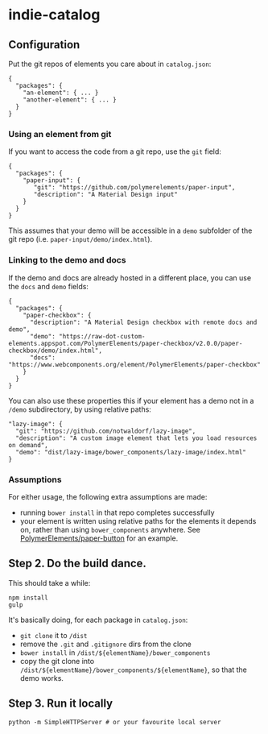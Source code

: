 # indie-catalog

## Configuration
Put the git repos of elements you care about in `catalog.json`:

```
{
  "packages": {
    "an-element": { ... }
    "another-element": { ... }
  }
}
```

### Using an element from git
If you want to access the code from a git repo, use the `git` field:

```
{
  "packages": {
    "paper-input": {
       "git": "https://github.com/polymerelements/paper-input",
       "description": "A Material Design input"
    }
  }
}
```

This assumes that your demo will be accessible in a `demo` subfolder
of the git repo (i.e. `paper-input/demo/index.html`).

### Linking to the demo and docs
If the demo and docs are already hosted in a different place, you can use the
`docs` and `demo` fields:
```
{
  "packages": {
    "paper-checkbox": {
      "description": "A Material Design checkbox with remote docs and demo",
      "demo": "https://raw-dot-custom-elements.appspot.com/PolymerElements/paper-checkbox/v2.0.0/paper-checkbox/demo/index.html",
      "docs": "https://www.webcomponents.org/element/PolymerElements/paper-checkbox"
    }
  }
}
```

You can also use these properties this if your element has a demo not
in a `/demo` subdirectory, by using relative paths:

```
"lazy-image": {
  "git": "https://github.com/notwaldorf/lazy-image",
  "description": "A custom image element that lets you load resources on demand",
  "demo": "dist/lazy-image/bower_components/lazy-image/index.html"    
}
```

### Assumptions
For either usage, the following extra assumptions are made:
- running `bower install` in that repo completes successfully
- your element is written using relative paths for the elements it
depends on, rather than using `bower_components` anywhere. See
[PolymerElements/paper-button](https://github.com/PolymerElements/paper-button/blob/master/paper-button.html#L11) for an example.

## Step 2. Do the build dance.
This should take a while:

```
npm install
gulp
```

It's basically doing, for each package in `catalog.json`:
- `git clone` it to `/dist`
- remove the `.git` and `.gitignore` dirs from the clone
- `bower install` in `/dist/${elementName}/bower_components`
- copy the git clone into `/dist/${elementName}/bower_components/${elementName}`,
so that the demo works.

## Step 3. Run it locally

```
python -m SimpleHTTPServer # or your favourite local server
```

